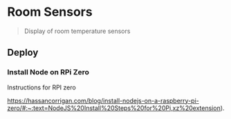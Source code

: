# Room Sensors
> Display of room temperature sensors

## Deploy
### Install Node on RPi Zero
Instructions for RPI zero

https://hassancorrigan.com/blog/install-nodejs-on-a-raspberry-pi-zero/#:~:text=NodeJS%20Install%20Steps%20for%20Pi,xz%20extension).


<!-- {room:1,sensors[{id:1,value:19.50},{id:2,value:22.81},{id:3,value:-127.00},{id:4,value:-127.00},{id:5,value:-127.00},]} -->